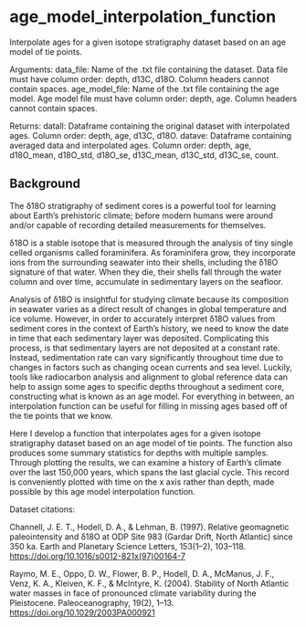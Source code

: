 # age_model_interpolation_function
Interpolate ages for a given isotope stratigraphy dataset based on an age model of tie points.

Arguments:
data_file: Name of the .txt file containing the dataset. Data file must have column order: 
depth, d13C, d18O. Column headers cannot contain spaces.
age_model_file: Name of the .txt file containing the age model. Age model file must have column order:
depth, age. Column headers cannot contain spaces.

Returns:
datall: Dataframe containing the original dataset with interpolated ages. Column order:
depth, age, d13C, d18O.
datave: Dataframe containing averaged data and interpolated ages. Column order:
depth, age, d18O_mean, d18O_std, d18O_se, d13C_mean, d13C_std, d13C_se, count.


## Background

The δ18O stratigraphy of sediment cores is a powerful tool for learning about Earth’s prehistoric climate; before modern humans were around and/or capable of recording detailed measurements for themselves.

δ18O is a stable isotope that is measured through the analysis of tiny single celled organisms called foraminifera. As foraminifera grow, they incorporate ions from the surrounding seawater into their shells, including the δ18O signature of that water. When they die, their shells fall through the water column and over time, accumulate in sedimentary layers on the seafloor.

Analysis of δ18O is insightful for studying climate because its composition in seawater varies as a direct result of changes in global temperature and ice volume. However, in order to accurately interpret δ18O values from sediment cores in the context of Earth’s history, we need to know the date in time that each sedimentary layer was deposited. Complicating this process, is that sedimentary layers are not deposited at a constant rate. Instead, sedimentation rate can vary significantly throughout time due to changes in factors such as changing ocean currents and sea level. Luckily, tools like radiocarbon analysis and alignment to global reference data can help to assign some ages to specific depths throughout a sediment core, constructing what is known as an age model. For everything in between, an interpolation function can be useful for filling in missing ages based off of the tie points that we know.

Here I develop a function that interpolates ages for a given isotope stratigraphy dataset based on an age model of tie points. The function also produces some summary statistics for depths with multiple samples. Through plotting the results, we can examine a history of Earth’s climate over the last 150,000 years, which spans the last glacial cycle. This record is conveniently plotted with time on the x axis rather than depth, made possible by this age model interpolation function.


Dataset citations:

Channell, J. E. T., Hodell, D. A., & Lehman, B. (1997). Relative geomagnetic paleointensity and δ18O at ODP Site 983 (Gardar Drift, North Atlantic) since 350 ka. Earth and Planetary Science Letters, 153(1–2), 103–118. https://doi.org/10.1016/s0012-821x(97)00164-7

Raymo, M. E., Oppo, D. W., Flower, B. P., Hodell, D. A., McManus, J. F., Venz, K. A., Kleiven, K. F., & McIntyre, K. (2004). Stability of North Atlantic water masses in face of pronounced climate variability during the Pleistocene. Paleoceanography, 19(2), 1–13. https://doi.org/10.1029/2003PA000921
